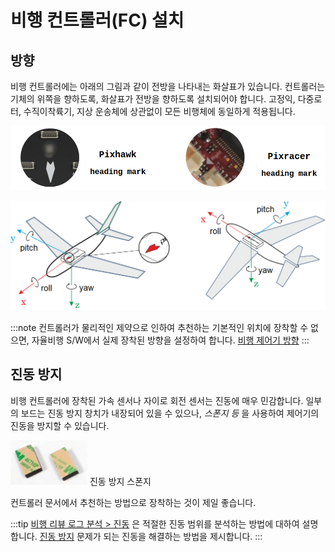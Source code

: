 # 비행 컨트롤러(FC) 설치

## 방향

비행 컨트롤러에는 아래의 그림과 같이 전방을 나타내는 화살표가 있습니다. 컨트롤러는 기체의 위쪽을 향하도록, 화살표가 전방을 향하도록 설치되어야 합니다. 고정익, 다중로터, 수직이착륙기, 지상 운송체에 상관없이 모든 비행체에 동일하게 적용됩니다.

![컨트롤러 전방 표식 ](../../assets/qgc/setup/sensor/fc_heading_mark_1.png)

![컨트롤러 방향](../../assets/qgc/setup/sensor/fc_orientation_1.png)

:::note
컨트롤러가 물리적인 제약으로 인하여 추천하는 기본적인 위치에 장착할 수 없으면, 자율비행 S/W에서 실제 장착된 방향을 설정하여 합니다. [비행 제어기 방향](../config/flight_controller_orientation.md)
:::

## 진동 방지

비행 컨트롤러에 장착된 가속 센서나 자이로 회전 센서는 진동에 매우 민감합니다. 일부의 보드는 진동 방지 창치가 내장되어 있을 수 있으나, *스폰지 등* 을 사용하여 제어기의 진동을 방지할 수 있습니다.

![픽스호크에 장착하는 스폰지](../../assets/hardware/mounting/3dr_anti_vibration_mounting_foam.png) 진동 방지 스폰지

컨트롤러 문서에서 추천하는 방법으로 장착하는 것이 제일 좋습니다.

:::tip
[비행 리뷰 로그 분석 > 진동](../log/flight_review.md#vibration) 은 적절한 진동 범위를 분석하는 방법에 대하여 설명합니다. [진동 방지](../assembly/vibration_isolation.md) 문제가 되는 진동을 해결하는 방법을 제시합니다.
:::